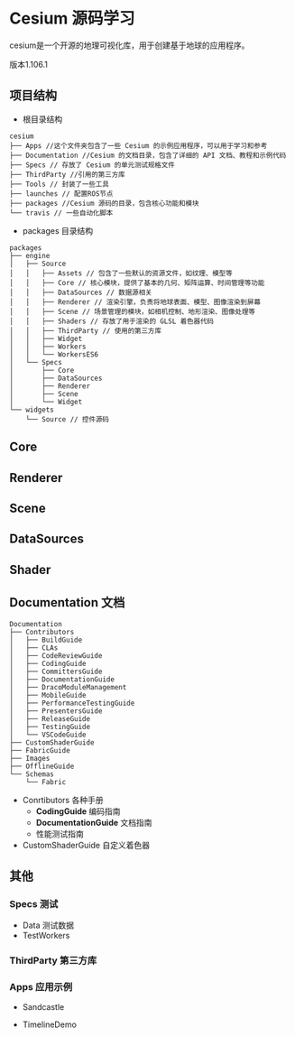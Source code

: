 # Cesium 源码学习

cesium是一个开源的地理可视化库，用于创建基于地球的应用程序。

版本1.106.1

## 项目结构

- 根目录结构

```
cesium
├── Apps //这个文件夹包含了一些 Cesium 的示例应用程序，可以用于学习和参考
├── Documentation //Cesium 的文档目录，包含了详细的 API 文档、教程和示例代码
├── Specs // 存放了 Cesium 的单元测试规格文件
├── ThirdParty //引用的第三方库
├── Tools // 封装了一些工具
├── launches // 配置ROS节点
├── packages //Cesium 源码的目录，包含核心功能和模块
└── travis // 一些自动化脚本
```

- packages 目录结构

```
packages
├── engine
│   ├── Source
│   │   ├── Assets // 包含了一些默认的资源文件，如纹理、模型等
│   │   ├── Core // 核心模块，提供了基本的几何、矩阵运算、时间管理等功能
│   │   ├── DataSources // 数据源相关
│   │   ├── Renderer // 渲染引擎，负责将地球表面、模型、图像渲染到屏幕
│   │   ├── Scene // 场景管理的模块，如相机控制、地形渲染、图像处理等
│   │   ├── Shaders // 存放了用于渲染的 GLSL 着色器代码
│   │   ├── ThirdParty // 使用的第三方库
│   │   ├── Widget
│   │   ├── Workers
│   │   └── WorkersES6
│   └── Specs
│       ├── Core
│       ├── DataSources
│       ├── Renderer
│       ├── Scene
│       └── Widget
└── widgets
    └── Source // 控件源码
```



## Core

## Renderer

## Scene

## DataSources

## Shader

## Documentation 文档

```
Documentation
├── Contributors 
│   ├── BuildGuide
│   ├── CLAs
│   ├── CodeReviewGuide
│   ├── CodingGuide
│   ├── CommittersGuide
│   ├── DocumentationGuide
│   ├── DracoModuleManagement
│   ├── MobileGuide
│   ├── PerformanceTestingGuide
│   ├── PresentersGuide
│   ├── ReleaseGuide
│   ├── TestingGuide
│   └── VSCodeGuide
├── CustomShaderGuide
├── FabricGuide
├── Images
├── OfflineGuide
└── Schemas
    └── Fabric
```



- Conrtibutors 各种手册
  - **CodingGuide** 编码指南
  - **DocumentationGuide** 文档指南
  - 性能测试指南
- CustomShaderGuide 自定义着色器

## 其他

### Specs 测试

- Data  测试数据
- TestWorkers 

### ThirdParty  第三方库

### Apps 应用示例

- Sandcastle

- TimelineDemo